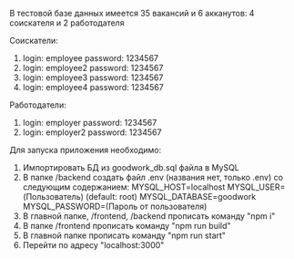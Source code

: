 В тестовой базе данных имеется 35 вакансий и 6 акканутов: 4 соискателя и 2 работодателя

Соискатели:
1. login: employee password: 1234567
2. login: employee2 password: 1234567
3. login: employee3 password: 1234567
4. login: employee4 password: 1234567

Работодатели:
1. login: employer password: 1234567
2. login: employer2 password: 1234567

Для запуска приложения необходимо:
1. Импортировать БД из goodwork_db.sql файла в MySQL
2. В папке /backend создать файл .env (названия нет, только .env) со следующим содержанием:
MYSQL_HOST=localhost
MYSQL_USER=(Пользователь) (default: root)
MYSQL_DATABASE=goodwork
MYSQL_PASSWORD=(Пароль от пользователя)
3. В главной папке, /frontend, /backend прописать команду "npm i"
4. В папке /frontend прописать команду "npm run build"
5. В главной папке прописать команду "npm run start"
6. Перейти по адресу "localhost:3000"